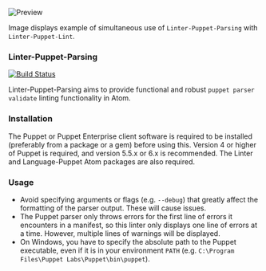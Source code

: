 ![Preview](https://raw.githubusercontent.com/mschuchard/linter-puppet-parsing/master/linter_puppet_parsing.png)

Image displays example of simultaneous use of `Linter-Puppet-Parsing` with `Linter-Puppet-Lint`.

### Linter-Puppet-Parsing
[![Build Status](https://travis-ci.org/mschuchard/linter-puppet-parsing.svg?branch=master)](https://travis-ci.org/mschuchard/linter-puppet-parsing)

Linter-Puppet-Parsing aims to provide functional and robust `puppet parser validate` linting functionality in Atom.

### Installation
The Puppet or Puppet Enterprise client software is required to be installed (preferably from a package or a gem) before using this. Version 4 or higher of Puppet is required, and version 5.5.x or 6.x is recommended. The Linter and Language-Puppet Atom packages are also required.

### Usage
- Avoid specifying arguments or flags (e.g. `--debug`) that greatly affect the formatting of the parser output.  These will cause issues.
- The Puppet parser only throws errors for the first line of errors it encounters in a manifest, so this linter only displays one line of errors at a time. However, multiple lines of warnings will be displayed.
- On Windows, you have to specify the absolute path to the Puppet executable, even if it is in your environment `PATH` (e.g. `C:\Program Files\Puppet Labs\Puppet\bin\puppet`).
